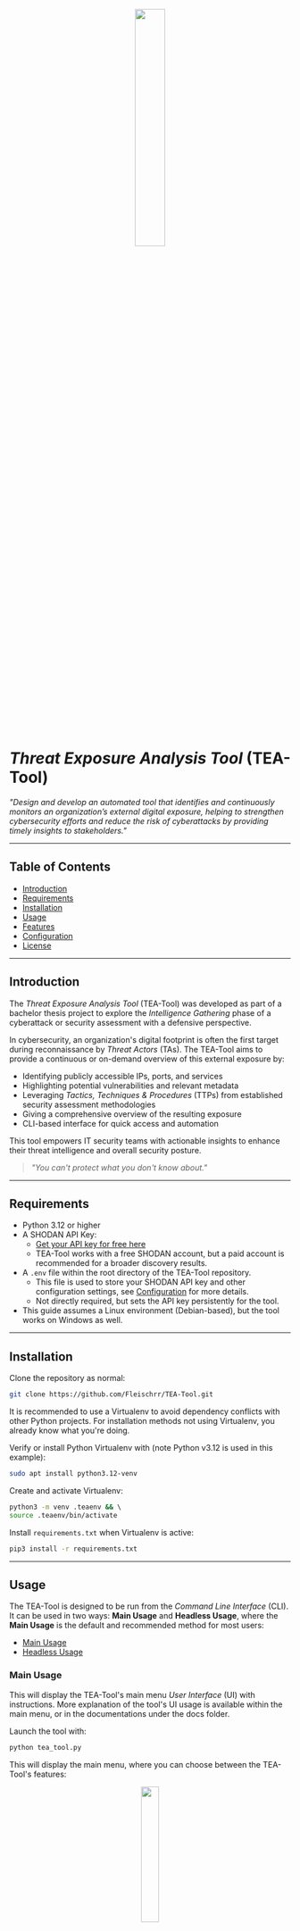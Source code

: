 <p align="center">
  <img src="https://github.com/user-attachments/assets/9eef5b75-5101-4602-9434-334a37b898e5" width=33% height=33% > 
</p>

# *Threat Exposure Analysis Tool* (TEA-Tool)

*"Design and develop an automated tool that identifies and continuously monitors an organization’s external digital exposure, 
helping to strengthen cybersecurity efforts and reduce the risk of cyberattacks by providing timely insights to stakeholders."*


---
## Table of Contents
- [Introduction](#Introduction)
- [Requirements](#Requirements)
- [Installation](#Installation)
- [Usage](#Usage)
- [Features](#Features)
- [Configuration](#Configuration)
- [License](#License)

---
## Introduction
The *Threat Exposure Analysis Tool* (TEA-Tool) was developed as part of a bachelor thesis project 
to explore the *Intelligence Gathering* phase of a cyberattack or security assessment with a defensive perspective.

In cybersecurity, an organization's digital footprint is often the first target during reconnaissance by *Threat Actors* (TAs).
The TEA-Tool aims to provide a continuous or on-demand overview of this external exposure by:

- Identifying publicly accessible IPs, ports, and services
- Highlighting potential vulnerabilities and relevant metadata
- Leveraging *Tactics, Techniques & Procedures* (TTPs) from established security assessment methodologies
- Giving a comprehensive overview of the resulting exposure
- CLI-based interface for quick access and automation

This tool empowers IT security teams with actionable insights to enhance their threat intelligence and overall security posture.

>*"You can't protect what you don't know about."*

---
## Requirements
- Python 3.12 or higher
- A SHODAN API Key:
    - [Get your API key for free here](https://account.shodan.io/)
    - TEA-Tool works with a free SHODAN account, but a paid account is recommended for a broader discovery results.
- A `.env` file within the root directory of the TEA-Tool repository.
  - This file is used to store your SHODAN API key and other configuration settings, see [Configuration](#Configuration) for more details.
  - Not directly required, but sets the API key persistently for the tool.
- This guide assumes a Linux environment (Debian-based), but the tool works on Windows as well.

---
## Installation
Clone the repository as normal:
```bash
git clone https://github.com/Fleischrr/TEA-Tool.git
```
It is recommended to use a Virtualenv to avoid dependency conflicts with other Python projects.
For installation methods not using Virtualenv, you already know what you're doing.

Verify or install Python Virtualenv with (note Python v3.12 is used in this example):
```bash
sudo apt install python3.12-venv
```

Create and activate Virtualenv:
```bash
python3 -m venv .teaenv && \ 
source .teaenv/bin/activate
```

Install `requirements.txt` when Virtualenv is active:
```bash
pip3 install -r requirements.txt
```

---
## Usage
The TEA-Tool is designed to be run from the *Command Line Interface* (CLI).
It can be used in two ways: **Main Usage** and **Headless Usage**, 
where the **Main Usage** is the default and recommended method for most users:

- [Main Usage](#Main-Usage)
- [Headless Usage](#Headless-Usage)


### Main Usage

This will display the TEA-Tool's main menu *User Interface* (UI) with instructions.
More explanation of the tool's UI usage is available within the main menu,
or in the documentations under the docs folder.

Launch the tool with:
```bash
python tea_tool.py
```

This will display the main menu, where you can choose between the TEA-Tool's features:

<p align="center">
  <img src="" width=25% height=25% > 
</p>


### Headless Usage

To use exportation and automation/headless operations, use the tool's available headless CLI arguments.
These arguments do not require the main menu UI to be displayed, which allows for automation and scheduled scans.

These arguments can be viewed with the `-h` or `--help` flag:
```bash
python tea_tool.py -h
```

This will output:
```
usage: tea_tool.py [-h] [-s ../path/to/config.json | -x ../path/to/output.csv]

The TEA-Tool.
An open-source Threat Exposure Analysis CLI Tool.

options:
  -h, --help            show this help message and exit

Optional arguments:
  Headless options to schedule scans or export data.

  -s, --schedule ../path/to/config.json
                        Schedule configuration file path
  -x, --export ../path/to/output.csv
                        Path to exported TEA exposure data (CSV format)
```

---
## Features
- **Discovery Scan**: Uses SHODAN and HackerTarget to identify hostnames, IPs, and ASNs.
- **Full Scan**: Builds on Discovery Scan with the retrieval of port, service, vulnerability and other metadata.
- **Exposure Viewer**: Summarizes or details the exposure found.
- **Scheduled Scans**: Run scans automatically using a saved configuration file.
- **CSV Export**: Export exposure results to a CSV file for further analysis.

---
## Configuration
The configuration file is read from the root directory with the file name `.env`.
This file is not included in the repository for security reasons.

The file is structured as follows:
```
SHODAN_API_KEY=your_api_key    # REQUIRED
EXPOSURE_DB_PATH=/custom/path/to/db.sqlite    # Optional
LOG_PATH=/custom/path/to/    # Optional
```

**Explanation**
- `SHODAN_API_KEY`: Your SHODAN API key. This is required for the tool to function. ([Get your API key for free here](https://account.shodan.io/))
- `EXPOSURE_DB_PATH`: Optional path for the SQLite database file. If not specified, the default path is used.
- `LOG_PATH`: Optional path for the log file. If not specified, the default path is used.

> A paid SHODAN account is *recommended* for a broader host discovery, but **not required**.

---
## License
This project is licensed under the MIT License. See the LICENSE file for details.

---